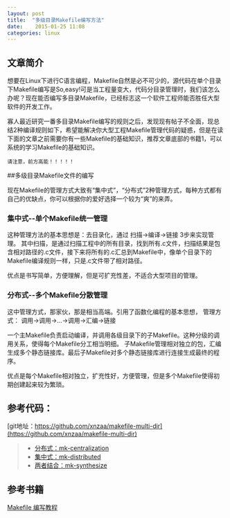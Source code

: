 ```yaml
---
layout: post
title:  "多级目录Makefile编写方法"
date:    2015-01-25 11:08
categories: linux
---
```



## 文章简介

  想要在Linux下进行C语言编程，Makefile自然是必不可少的，源代码在单个目录下Makefile编写是So,easy!可是当工程量变大，代码分目录管理时，我们该怎么办呢？现在能否编写多目录Makefile，已经标志这一个软件工程师能否胜任大型软件的开发工作。
  
  寡人最近研究一番多目录Makefile编写的规则之后，发现现有帖子不全面，现总结2种编译规则如下，希望能解决你大型工程Makefile管理代码的疑惑，但是在读下面的文章之前需要你有一些Makefile的基础知识，推荐文章底部的书籍1，可以系统的学习Makefile的基础知识。

    请注意，前方高能！！！！！

##多级目录Makefile文件的编写

  现在Makefile的管理方式大致有“集中式”，“分布式”2种管理方式，每种方式都有自己的优缺点，你可以根据你的爱好选择一个较为“爽”的来弄。

### 集中式--单个Makefile统一管理

  这种管理方法的基本思想是：去目录化，通过 扫描->编译->链接 3步来实现管理。
其中扫描，是通过扫描工程中的所有目录，找到所有.c文件，扫描结果是包含相对路径的.c文件，接下来将所有的.c汇总到Makefile中，像单个目录下的Makefile编译规则一样，只是.c文件带了相对路径。

  优点是书写简单，方便理解，但是可扩充性差，不适合大型项目的管理。

### 分布式--多个Makefile分散管理
  这中管理方式，那家伙，那是相当高端。引用了函数化编程的基本思想， 管理方式：
    调用->调用->...->调用->汇编->链接
  
  一个主Makefile负责启动编译，并调用各级目录下的子Makefile。这种分级的调用关系，使得每个Makefile分工相当明细。
子Makefile管理相对独立的包，汇编生成多个静态链接库。最后子Makefile对多个静态链接库进行连接生成最终的程序。

   优点是每个Makefile相对独立，扩充性好，方便管理，但是多个Makefile使得初期创建起来较为繁琐。

## 参考代码：

   [git地址：https://github.com/xnzaa/makefile-multi-dir](https://github.com/xnzaa/makefile-multi-dir)

>* [分布式：mk-centralization](https://github.com/xnzaa/makefile-multi-dir/tree/master/mk-centralization)
>* [集中式：mk-distributed](https://github.com/xnzaa/makefile-multi-dir/tree/master/mk-distributed)
>* [两者结合：mk-synthesize](https://github.com/xnzaa/makefile-multi-dir/tree/master/mk-synthesize)

## 参考书籍

   [Makefile 编写教程](http://pan.baidu.com/s/1i3glndN)
